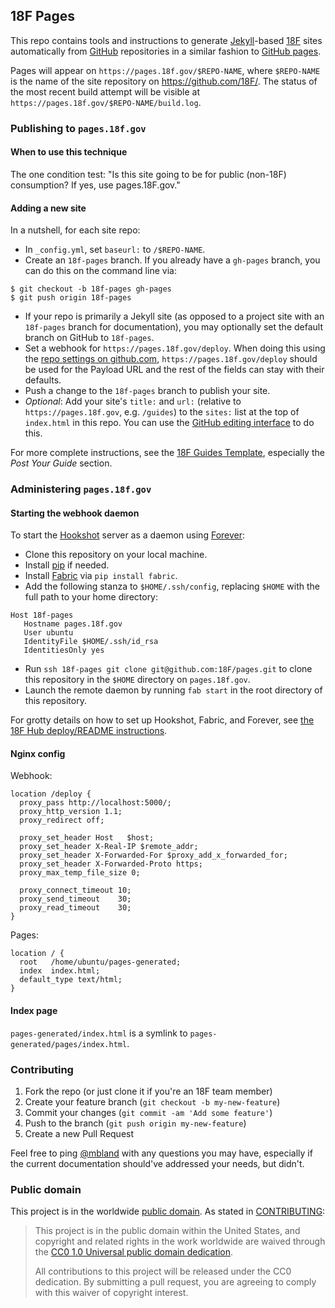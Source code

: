 ## 18F Pages

This repo contains tools and instructions to generate
[Jekyll](http://jekyllrb.com/)-based [18F](https://18f.gsa.gov/) sites
automatically from [GitHub](https://github.com/) repositories in a similar
fashion to [GitHub pages](https://pages.github.com/).

Pages will appear on `https://pages.18f.gov/$REPO-NAME`, where `$REPO-NAME` is
the name of the site repository on https://github.com/18F/. The status of the
most recent build attempt will be visible at
`https://pages.18f.gov/$REPO-NAME/build.log`.

### Publishing to `pages.18f.gov`

#### When to use this technique

The one condition test: "Is this site going to be for public (non-18F) consumption? If yes, use pages.18F.gov."

#### Adding a new site

In a nutshell, for each site repo:

- In `_config.yml`, set `baseurl:` to `/$REPO-NAME`.
- Create an `18f-pages` branch. If you already have a `gh-pages` branch, you
  can do this on the command line via:
```
$ git checkout -b 18f-pages gh-pages
$ git push origin 18f-pages
```
- If your repo is primarily a Jekyll site (as opposed to a project site with
  an `18f-pages` branch for documentation), you may optionally set the default
  branch on GitHub to `18f-pages`.
- Set a webhook for `https://pages.18f.gov/deploy`.  When doing this using the [repo settings on github.com](https://github.com/18F/THE-NAME-OF-YOUR-REPO/settings/hooks/new), `https://pages.18f.gov/deploy` should be used for the Payload URL and the rest of the fields can stay with their defaults. 
- Push a change to the `18f-pages` branch to publish your site.
- _Optional_: Add your site's `title:` and `url:` (relative to
  `https://pages.18f.gov`, e.g. `/guides`) to the `sites:` list at the top of
  `index.html` in this repo. You can use the [GitHub editing
  interface](https://github.com/18F/pages/edit/master/index.html) to do this.

For more complete instructions, see the [18F Guides
Template](https://pages.18f.gov/guides-template/), especially the _Post Your
Guide_ section.

### Administering `pages.18f.gov`

#### Starting the webhook daemon

To start the [Hookshot](https://www.npmjs.com/package/hookshot) server as a
daemon using [Forever](https://www.npmjs.com/package/forever):

- Clone this repository on your local machine.
- Install [pip](https://pip.pypa.io/) if needed.
- Install [Fabric](http://www.fabfile.org/) via `pip install fabric`.
- Add the following stanza to `$HOME/.ssh/config`, replacing `$HOME` with the
  full path to your home directory:
```
Host 18f-pages
   Hostname pages.18f.gov
   User ubuntu
   IdentityFile $HOME/.ssh/id_rsa
   IdentitiesOnly yes
```
- Run `ssh 18f-pages git clone git@github.com:18F/pages.git` to clone this
  repository in the `$HOME` directory on `pages.18f.gov`.
- Launch the remote daemon by running `fab start` in the root directory of
  this repository.

For grotty details on how to set up Hookshot, Fabric, and Forever, see [the
18F Hub deploy/README
instructions](https://github.com/18F/hub/tree/master/deploy#preparing-for-automated-deployment).

#### Nginx config

Webhook:
```
location /deploy {
  proxy_pass http://localhost:5000/;
  proxy_http_version 1.1;
  proxy_redirect off;

  proxy_set_header Host   $host;
  proxy_set_header X-Real-IP $remote_addr;
  proxy_set_header X-Forwarded-For $proxy_add_x_forwarded_for;
  proxy_set_header X-Forwarded-Proto https;
  proxy_max_temp_file_size 0;

  proxy_connect_timeout 10;
  proxy_send_timeout    30;
  proxy_read_timeout    30;
}
```

Pages:
```
location / {
  root   /home/ubuntu/pages-generated;
  index  index.html;
  default_type text/html;
}
```

#### Index page

`pages-generated/index.html` is a symlink to
`pages-generated/pages/index.html`.

### Contributing

1. Fork the repo (or just clone it if you're an 18F team member)
2. Create your feature branch (`git checkout -b my-new-feature`)
3. Commit your changes (`git commit -am 'Add some feature'`)
4. Push to the branch (`git push origin my-new-feature`)
5. Create a new Pull Request

Feel free to ping [@mbland](https://github.com/mbland) with any questions you
may have, especially if the current documentation should've addressed your
needs, but didn't.

### Public domain

This project is in the worldwide [public domain](LICENSE.md). As stated in [CONTRIBUTING](CONTRIBUTING.md):

> This project is in the public domain within the United States, and copyright
> and related rights in the work worldwide are waived through the [CC0 1.0
> Universal public domain
> dedication](https://creativecommons.org/publicdomain/zero/1.0/).
>
> All contributions to this project will be released under the CC0 dedication.
> By submitting a pull request, you are agreeing to comply with this waiver of
> copyright interest.
